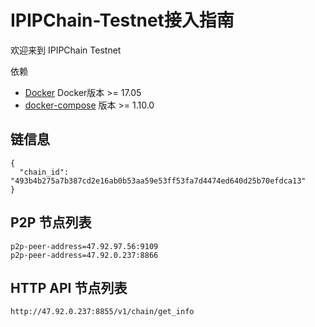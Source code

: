 # IPIPChain-Testnet接入指南
欢迎来到 IPIPChain Testnet

依赖
- [Docker](https://docs.docker.com) Docker版本 >= 17.05
- [docker-compose](https://docs.docker.com/compose/) 版本 >= 1.10.0



## 链信息

```
{
  "chain_id": "493b4b275a7b387cd2e16ab0b53aa59e53ff53fa7d4474ed640d25b70efdca13"
}
```

## P2P 节点列表

```
p2p-peer-address=47.92.97.56:9109
p2p-peer-address=47.92.0.237:8866

```


## HTTP API 节点列表

```
http://47.92.0.237:8855/v1/chain/get_info

```

